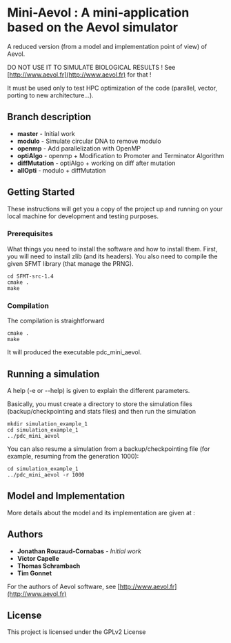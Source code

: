 # Mini-Aevol : A mini-application based on the Aevol simulator

A reduced version (from a model and implementation point of view) of Aevol.

DO NOT USE IT TO SIMULATE BIOLOGICAL RESULTS ! See [http://www.aevol.fr](http://www.aevol.fr) for that !

It must be used only to test HPC optimization of the code (parallel, vector, porting to new architecture...).

## Branch description

* **master** - Initial work
* **modulo** - Simulate circular DNA to remove modulo
* **openmp** - Add parallelization with OpenMP
* **optiAlgo** - openmp + Modification to Promoter and Terminator Algorithm
* **diffMutation** - optiAlgo + working on diff after mutation
* **allOpti** - modulo + diffMutation

## Getting Started

These instructions will get you a copy of the project up and running on your local machine for development and testing purposes.

### Prerequisites

What things you need to install the software and how to install them.
First, you will need to install zlib (and its headers).
You also need to compile the given SFMT library (that manage the PRNG).

```
cd SFMT-src-1.4
cmake .
make
```

### Compilation

The compilation is straightforward

```
cmake .
make
```

It will produced the executable pdc_mini_aevol.

## Running a simulation

A help (-e or --help) is given to explain the different parameters.

Basically, you must create a directory to store the simulation files (backup/checkpointing and stats files) and then run the simulation
```
mkdir simulation_example_1
cd simulation_example_1
../pdc_mini_aevol
```

You can also resume a simulation from a backup/checkpointing file (for example, resuming from the generation 1000):
```
cd simulation_example_1
../pdc_mini_aevol -r 1000
```

## Model and Implementation

More details about the model and its implementation are given at : 

## Authors

* **Jonathan Rouzaud-Cornabas** - *Initial work*
* **Victor Capelle**
* **Thomas Schrambach**
* **Tim Gonnet**

For the authors of Aevol software, see [http://www.aevol.fr](http://www.aevol.fr)

## License

This project is licensed under the GPLv2 License
